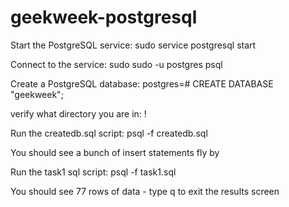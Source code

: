 # geekweek-postgresql
 
Start the PostgreSQL service:
sudo service postgresql start

Connect to the service:
sudo sudo -u postgres psql

Create a PostgreSQL database:
postgres=# CREATE DATABASE "geekweek";

verify what directory you are in:
\!

Run the createdb.sql script:
psql -f createdb.sql

You should see a bunch of insert statements fly by

Run the task1 sql script:
psql -f task1.sql

You should see 77 rows of data - type q to exit the results screen